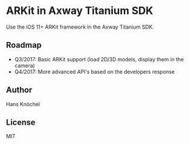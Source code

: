# ARKit in Axway Titanium SDK

Use the iOS 11+ ARKit framework in the Axway Titanium SDK.

## Roadmap

- Q3/2017: Basic ARKit support (load 2D/3D models, display them in the camera)
- Q4/2017: More advanced API's based on the developers response

## Author

Hans Knöchel

## License

MIT
